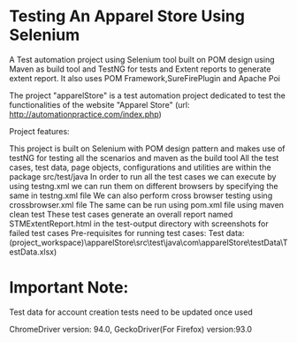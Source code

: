 # Testing An Apparel Store Using Selenium

A Test automation project using Selenium tool built on POM design using Maven as build tool and TestNG for tests and Extent reports to generate extent report.
It also uses POM Framework,SureFirePlugin and Apache Poi

The project "apparelStore" is a test automation project dedicated to test the functionalities of the website "Apparel Store" (url: http://automationpractice.com/index.php)

Project features:

This project is built on Selenium with POM design pattern and makes use of testNG for testing all the scenarios and maven as the build tool
All the test cases, test data, page objects, configurations and utilities are within the package src/test/java
In order to run all the test cases we can execute by using testng.xml
we can run them on different browsers by specifying the same in testng.xml file
We can also perform cross browser testing using crossbrowser.xml file
The same can be run using pom.xml file using maven clean test
These test cases generate an overall report named STMExtentReport.html in the test-output directory with screenshots for failed test cases
Pre-requisites for running test cases: Test data: (project_workspace)\apparelStore\src\test\java\com\apparelStore\testData\TestData.xlsx)

# Important Note:

Test data for account creation tests need to be updated once used

ChromeDriver version: 94.0,
GeckoDriver(For Firefox) version:93.0
